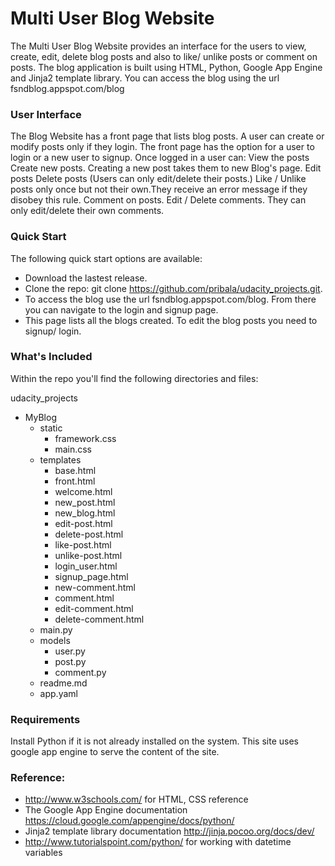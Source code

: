 # Multi User Blog Website

The Multi User Blog Website provides an interface for the users to view, create, edit, delete blog posts and also to like/ unlike 
posts or comment on posts. The blog application is built using HTML, Python, Google App Engine and Jinja2 template library.
You can access the blog using the url fsndblog.appspot.com/blog

### User Interface

The Blog Website has a front page that lists blog posts. A user can create or modify posts only if they login.
The front page has the option for a user to login or a new user to signup.
Once logged in a user can: 
View the posts 
Create new posts. Creating a new post takes them to new Blog's page.
Edit posts 
Delete posts (Users can only edit/delete their posts.)
Like / Unlike posts only once but not their own.They receive an error message if they disobey this rule.
Comment on posts.
Edit / Delete comments. They can only edit/delete their own comments.

### Quick Start

The following quick start options are available:

- Download the lastest release.
- Clone the repo: git clone https://github.com/pribala/udacity_projects.git.
- To access the blog use the url fsndblog.appspot.com/blog. From there you can navigate to the login and signup page.
- This page lists all the blogs created. To edit the blog posts you need to signup/ login.

### What's Included

Within the repo you'll find the following directories and files:

udacity_projects
  * MyBlog 
      * static
		* framework.css
		* main.css
      * templates
		* base.html
        * front.html
        * welcome.html
        * new_post.html
		* new_blog.html
		* edit-post.html
		* delete-post.html
		* like-post.html
		* unlike-post.html
		* login_user.html
		* signup_page.html
		* new-comment.html
		* comment.html
		* edit-comment.html
		* delete-comment.html
	  * main.py
      * models
        * user.py
        * post.py
        * comment.py		
      * readme.md 
      * app.yaml
	  
### Requirements

Install Python if it is not already installed on the system.
This site uses google app engine to serve the content of the site.


### Reference:
  * http://www.w3schools.com/ for HTML, CSS reference  
  * The Google App Engine documentation https://cloud.google.com/appengine/docs/python/
  * Jinja2 template library documentation http://jinja.pocoo.org/docs/dev/  
  * http://www.tutorialspoint.com/python/ for working with datetime variables 

